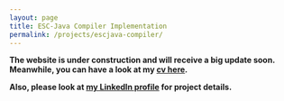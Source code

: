 ```yaml
---
layout: page
title: ESC-Java Compiler Implementation
permalink: /projects/escjava-compiler/
---
```


**The website is under construction and will receive a big update soon. Meanwhile, you can have a look at my [cv here](/cv/).**

**Also, please look at [my LinkedIn profile](https://www.linkedin.com/in/nishant-sharma) for project details.**
